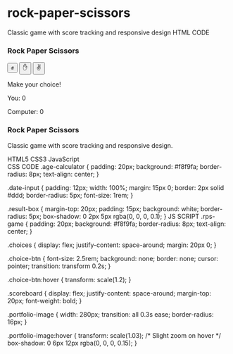 # rock-paper-scissors
Classic game with score tracking and responsive design
HTML CODE
<div class="project-card" data-category="javascript">
                <div class="rps-game">
                  <h3>Rock Paper Scissors</h3>
                  <div class="game-container">
                    <div class="choices">
                      <button class="choice-btn" data-choice="rock">✊</button>
                      <button class="choice-btn" data-choice="paper">✋</button>
                      <button class="choice-btn" data-choice="scissors">✌️</button>
                    </div>
                    <div id="game-result" class="result-box">
                      <p>Make your choice!</p>
                    </div>
                    <div class="scoreboard">
                      <p>You: <span id="player-score">0</span></p>
                      <p>Computer: <span id="computer-score">0</span></p>
                    </div>
                  </div>
                </div>
                <div class="project-info">
                  <h3>Rock Paper Scissors</h3>
                  <p>Classic game with score tracking and responsive design.</p>
                  <div class="tech-used">
                    <span>HTML5</span>
                    <span>CSS3</span>
                    <span>JavaScript</span>
                  </div>
                </div>
              </div>
        </div>
CSS CODE
.age-calculator {
    padding: 20px;
    background: #f8f9fa;
    border-radius: 8px;
    text-align: center;
}

.date-input {
    padding: 12px;
    width: 100%;
    margin: 15px 0;
    border: 2px solid #ddd;
    border-radius: 5px;
    font-size: 1rem;
}

.result-box {
    margin-top: 20px;
    padding: 15px;
    background: white;
    border-radius: 5px;
    box-shadow: 0 2px 5px rgba(0, 0, 0, 0.1);
}
JS SCRIPT
.rps-game {
    padding: 20px;
    background: #f8f9fa;
    border-radius: 8px;
    text-align: center;
}

.choices {
    display: flex;
    justify-content: space-around;
    margin: 20px 0;
}

.choice-btn {
    font-size: 2.5rem;
    background: none;
    border: none;
    cursor: pointer;
    transition: transform 0.2s;
}

.choice-btn:hover {
    transform: scale(1.2);
}

.scoreboard {
    display: flex;
    justify-content: space-around;
    margin-top: 20px;
    font-weight: bold;
}

.portfolio-image {
    width: 280px;
    transition: all 0.3s ease;
    border-radius: 16px;
}

.portfolio-image:hover {
    transform: scale(1.03);
    /* Slight zoom on hover */
    box-shadow: 0 6px 12px rgba(0, 0, 0, 0.15);
}
